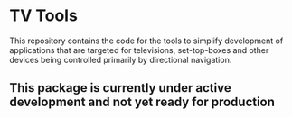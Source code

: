# TV Tools
This repository contains the code for the tools to simplify development of applications
that are targeted for televisions, set-top-boxes and other devices being controlled
primarily by directional navigation.

## This package is currently under active development and not yet ready for production
